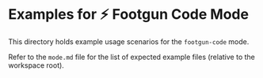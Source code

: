 # Examples for ⚡️ Footgun Code Mode

This directory holds example usage scenarios for the `footgun-code` mode.

Refer to the `mode.md` file for the list of expected example files (relative to the workspace root).